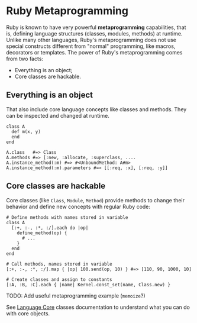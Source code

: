 # Ruby Metaprogramming

Ruby is known to have very powerful **metaprogramming** capabilities, that is, defining language
structures (classes, modules, methods) at runtime. Unlike many other languages, Ruby's
metaprogramming does not use special constructs different from "normal" programming, like macros,
decorators or templates. The power of Ruby's metaprogramming comes from two facts:

* Everything is an object;
* Core classes are hackable.

## Everything is an object

That also include core language concepts like classes and methods. They can be inspected and changed
at runtime.

    class A
      def m(x, y)
      end
    end

    A.class   #=> Class
    A.methods #=> [:new, :allocate, :superclass, ....
    A.instance_method(:m) #=> #<UnboundMethod: A#m>
    A.instance_method(:m).parameters #=> [[:req, :x], [:req, :y]]

## Core classes are hackable

Core classes (like `Class`, `Module`, `Method`) provide methods to change their behavior and define
new concepts with regular Ruby code:

    # Define methods with names stored in variable
    class A
      [:+, :-, :*, :/].each do |op|
        define_method(op) {
          # ...
        }
      end
    end

    # Call methods, names stored in variable
    [:+, :-, :*, :/].map { |op| 100.send(op, 10) } #=> [110, 90, 1000, 10]

    # Create classes and assign to constants
    [:A, :B, :C].each { |name| Kernel.const_set(name, Class.new) }

TODO: Add useful metaprogramming example (`memoize`?)

See [Language Core](../builtin/core.md) classes documentation to understand what you can do with
core objects.